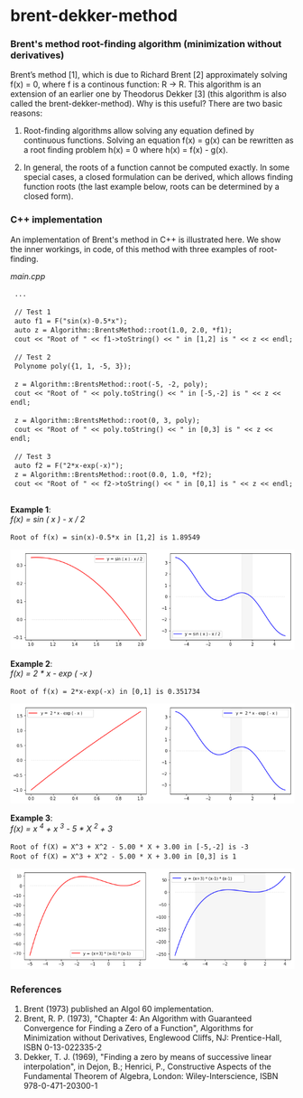 # brent-dekker-method
### Brent's method root-finding algorithm (minimization without derivatives)
Brent’s method [1], which is due to Richard Brent [2] approximately solving f(x) = 0, where f is a continous function: R → R. 
This algorithm is an extension of an earlier one by Theodorus Dekker [3]  (this algorithm is also called the brent-dekker-method). Why is this useful? There are two basic reasons:

1. Root-finding algorithms allow solving any equation defined by continuous functions. Solving an equation f(x) = g(x) can be rewritten as a root finding problem h(x) = 0 where h(x) = f(x) - g(x).

2. In general, the roots of a function cannot be computed exactly. In some special cases, a closed formulation can be derived, which allows finding function roots (the last example below, roots can be determined by a closed form).

### C++ implementation

An implementation of Brent's method in C++ is illustrated here. We show the inner workings, in code, of this method with three examples of root-finding.

<i>main.cpp</i>

``` 
 ...
 
 // Test 1
 auto f1 = F("sin(x)-0.5*x");    
 auto z = Algorithm::BrentsMethod::root(1.0, 2.0, *f1);
 cout << "Root of " << f1->toString() << " in [1,2] is " << z << endl;    

 // Test 2
 Polynome poly({1, 1, -5, 3}); 

 z = Algorithm::BrentsMethod::root(-5, -2, poly);
 cout << "Root of " << poly.toString() << " in [-5,-2] is " << z << endl; 

 z = Algorithm::BrentsMethod::root(0, 3, poly);
 cout << "Root of " << poly.toString() << " in [0,3] is " << z << endl; 

 // Test 3
 auto f2 = F("2*x-exp(-x)");    
 z = Algorithm::BrentsMethod::root(0.0, 1.0, *f2);
 cout << "Root of " << f2->toString() << " in [0,1] is " << z << endl;   
 
```

<b>Example 1</b>:<br/> <i>f(x) = sin ( x ) - x / 2</i>


``Root of f(x) = sin(x)-0.5*x in [1,2] is 1.89549``
 
![Example 1](/images/example_1.png "f(x) = sin ( x ) - x / 2")<br>


<b>Example 2</b>:<br/> <i>f(x) = 2 * x - exp ( -x )</i>

``Root of f(x) = 2*x-exp(-x) in [0,1] is 0.351734``

![Example 2](/images/example_2a.png "f(x) = 2 * x - exp ( -x )")<br>

<b>Example 3</b>:<br/> <i>f(x) = x <sup>4</sup> + x <sup>3</sup> - 5 * X <sup>2</sup> + 3</i>

``Root of f(X) = X^3 + X^2 - 5.00 * X + 3.00 in [-5,-2] is -3``<br>
``Root of f(X) = X^3 + X^2 - 5.00 * X + 3.00 in [0,3] is 1``
 
![Example 3](/images/example_3b.png "f(x) = x <sup>4</sup> + x <sup>3</sup> - 5 * X <sup>2</sup> + 3")<br>


### References

1. Brent (1973) published an Algol 60 implementation.
2. Brent, R. P. (1973), "Chapter 4: An Algorithm with Guaranteed Convergence for Finding a Zero of a Function", Algorithms for Minimization without Derivatives, Englewood Cliffs, NJ: Prentice-Hall, ISBN 0-13-022335-2
3. Dekker, T. J. (1969), "Finding a zero by means of successive linear interpolation", in Dejon, B.; Henrici, P., Constructive Aspects of the Fundamental Theorem of Algebra, London: Wiley-Interscience, ISBN 978-0-471-20300-1

